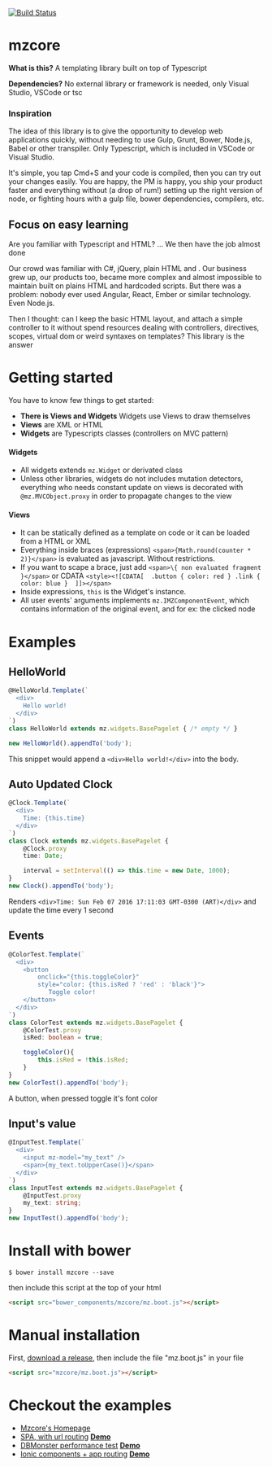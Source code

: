 [![Build Status](https://travis-ci.org/menduz/mzcore.svg?branch=master)](https://travis-ci.org/menduz/mzcore)

# mzcore

**What is this?** A templating library built on top of Typescript

**Dependencies?** No external library or framework is needed, only Visual Studio, VSCode or tsc

### Inspiration

The idea of this library is to give the opportunity to develop web applications quickly, without needing to use Gulp, Grunt, Bower, Node.js, Babel or other transpiler. Only Typescript, which is included in VSCode or Visual Studio.

It's simple, you tap Cmd+S and your code is compiled, then you can try out your changes easily. You are happy, the PM is happy, you ship your product faster and everything without (a drop of rum!) setting up the right version of node, or fighting hours with a gulp file, bower dependencies, compilers, etc.

## Focus on easy learning

Are you familiar with Typescript and HTML? ... We then have the job almost done

Our crowd was familiar with C#, jQuery, plain HTML and <scripts>. Our business grew up, our products too, became more complex and almost impossible to maintain built on plains HTML and hardcoded scripts. But there was a problem: nobody ever used Angular, React, Ember or similar technology. Even Node.js.

Then I thought: can I keep the basic HTML layout, and attach a simple controller to it without spend resources dealing with controllers, directives, scopes, virtual dom or weird syntaxes on templates? This library is the answer

# Getting started

You have to know few things to get started:
* **There is Views and Widgets** Widgets use Views to draw themselves
* **Views** are XML or HTML
* **Widgets** are Typescripts classes (controllers on MVC pattern)


#### Widgets
* All widgets extends `mz.Widget` or derivated class
* Unless other libraries, widgets do not includes mutation detectors, everything who needs constant update on views is decorated with `@mz.MVCObject.proxy` in order to propagate changes to the view

#### Views
* It can be statically defined as a template on code or it can be loaded from a HTML or XML
* Everything inside braces (expressions) `<span>{Math.round(counter * 2)}</span>` is evaluated as javascript. Without restrictions.
* If you want to scape a brace, just add `<span>\{ non evaluated fragment }</span>` or CDATA `<style><![CDATA[  .button { color: red } .link { color: blue }  ]]></span>` 
* Inside expressions, `this` is the Widget's instance.
* All user events' arguments implements `mz.IMZComponentEvent`, which contains information of the original event, and for ex: the clicked node

# Examples

## HelloWorld

```typescript
@HelloWorld.Template(`
  <div>
    Hello world!
  </div>
`)
class HelloWorld extends mz.widgets.BasePagelet { /* empty */ }

new HelloWorld().appendTo('body');
```

This snippet would append a `<div>Hello world!</div>` into the body.

## Auto Updated Clock

```typescript
@Clock.Template(`
  <div>
    Time: {this.time}
  </div>
`)
class Clock extends mz.widgets.BasePagelet {
    @Clock.proxy
    time: Date;

    interval = setInterval(() => this.time = new Date, 1000);
}
new Clock().appendTo('body');
```

Renders `<div>Time: Sun Feb 07 2016 17:11:03 GMT-0300 (ART)</div>` and update the time every 1 second

## Events

```typescript
@ColorTest.Template(`
  <div>
    <button 
        onclick="{this.toggleColor}" 
        style="color: {this.isRed ? 'red' : 'black'}">
           Toggle color!
    </button>
  </div>
`)
class ColorTest extends mz.widgets.BasePagelet {
    @ColorTest.proxy
    isRed: boolean = true;

    toggleColor(){
        this.isRed = !this.isRed;
    }
}
new ColorTest().appendTo('body');
```

A button, when pressed toggle it's font color 

## Input's value

```typescript
@InputTest.Template(`
  <div>
    <input mz-model="my_text" />
    <span>{my_text.toUpperCase()}</span>
  </div>
`)
class InputTest extends mz.widgets.BasePagelet {
    @InputTest.proxy
    my_text: string;
}
new InputTest().appendTo('body');
```

Install with bower
===

```shell 
$ bower install mzcore --save
```
then include this script at the top of your html

```html
<script src="bower_components/mzcore/mz.boot.js"></script>
```
Manual installation
===

First, [download a release](https://github.com/menduz/mzcore/releases), then include the file "mz.boot.js" in your file
```html
<script src="mzcore/mz.boot.js"></script>
```

Checkout the examples
===

- [Mzcore's Homepage](http://mzcore.menduz.com)
- [SPA, with url routing](https://github.com/menduz/mzcore-spa-example) **[Demo](https://menduz.github.io/mzcore-spa-example)**
- [DBMonster performance test](https://github.com/menduz/mzcore-dbmonster) **[Demo](http://menduz.github.io/mzcore-dbmonster)**
- [Ionic components + app routing](https://github.com/menduz/mzcore-ionic-example) **[Demo](http://menduz.github.io/mzcore-ionic-example/)**
